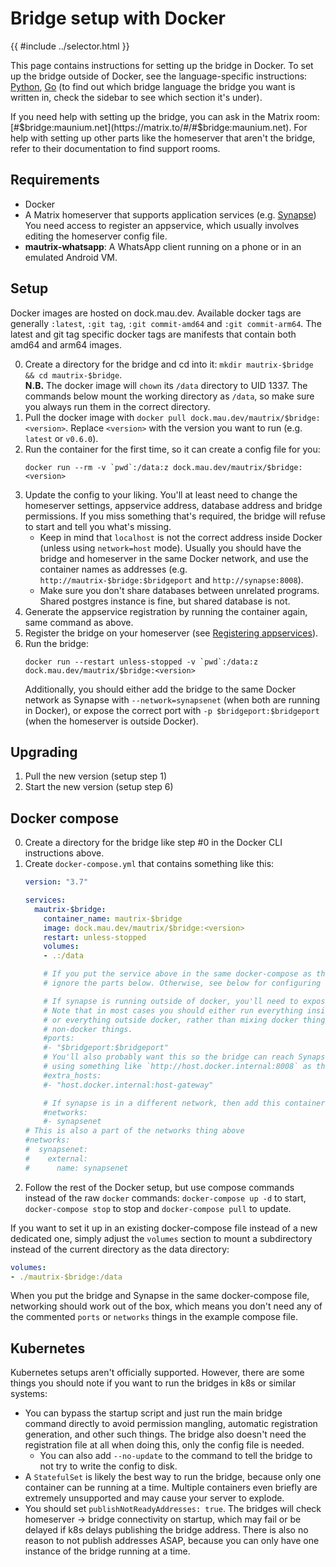 # Bridge setup with Docker

{{ #include ../selector.html }}

<p class="bridge-filter" bridges="signal" bridge-no-generic style="display: none">
  <strong>The Signal bridge requires a second docker container for signald.
  Instructions for setting up everything can be found on the
  <a href="../python/signal/docker-setup.md">Signal-specific Bridge setup with Docker page</a></strong>
</p>
<p class="bridge-filter" bridges="gmessages" bridge-no-generic style="display: none">
  <strong>
    The Google Messages bridge is in very early development and is only suitable
    for developers. Please check back later for a more production-ready bridge.
  </strong>
</p>
<p class="bridge-filter" bridges="slack" bridge-no-generic style="display: none">
  <strong>
    The Slack bridge should be mostly functional, but it is still in
    early development and therefore will have bugs and may get breaking changes.
  </strong>
</p>

This page contains instructions for setting up the bridge in Docker. To set up
the bridge outside of Docker, see the language-specific instructions:
[Python](../python/setup.md), [Go](../go/setup.md)
(to find out which bridge language the bridge you want is written in, check
the sidebar to see which section it's under).

If you need help with setting up the bridge, you can ask in the Matrix room:
[#$bridge:maunium.net](https://matrix.to/#/#$bridge:maunium.net). For help with
setting up other parts like the homeserver that aren't the bridge, refer to
their documentation to find support rooms.

## Requirements
* Docker
* A Matrix homeserver that supports application services (e.g. [Synapse](https://github.com/matrix-org/synapse))
  You need access to register an appservice, which usually involves editing the homeserver config file.
* <span class="bridge-filter" bridges="whatsapp">**mautrix-whatsapp**: </span>
  A WhatsApp client running on a phone or in an emulated Android VM.

## Setup
Docker images are hosted on dock.mau.dev. Available docker tags are generally
`:latest`, `:git tag`, `:git commit-amd64` and `:git commit-arm64`. The latest
and git tag specific docker tags are manifests that contain both amd64 and
arm64 images.

0. Create a directory for the bridge and cd into it: `mkdir mautrix-$bridge && cd mautrix-$bridge`.  
   **N.B.** The docker image will `chown` its `/data` directory to UID 1337.
   The commands below mount the working directory as `/data`, so make sure you
   always run them in the correct directory.
1. Pull the docker image with `docker pull dock.mau.dev/mautrix/$bridge:<version>`.
   Replace `<version>` with the version you want to run (e.g. `latest` or `v0.6.0`).
2. Run the container for the first time, so it can create a config file for you:
   ```
   docker run --rm -v `pwd`:/data:z dock.mau.dev/mautrix/$bridge:<version>
   ```
3. Update the config to your liking. You'll at least need to change the
   homeserver settings, appservice address, database address and bridge
   permissions. If you miss something that's required, the bridge will refuse
   to start and tell you what's missing.
   * Keep in mind that `localhost` is not the correct address inside Docker
     (unless using `network=host` mode). Usually you should have the bridge and
     homeserver in the same Docker network, and use the container names as
     addresses (e.g. `http://mautrix-$bridge:$bridgeport` and `http://synapse:8008`).
    * Make sure you don't share databases between unrelated programs.
      Shared postgres instance is fine, but shared database is not.
4. Generate the appservice registration by running the container again, same
   command as above.
5. Register the bridge on your homeserver (see [Registering appservices]).
6. Run the bridge:
   ```
   docker run --restart unless-stopped -v `pwd`:/data:z dock.mau.dev/mautrix/$bridge:<version>
   ```
   Additionally, you should either add the bridge to the same Docker network as
   Synapse with `--network=synapsenet` (when both are running in Docker), or
   expose the correct port with `-p $bridgeport:$bridgeport` (when the
   homeserver is outside Docker).

[Registering appservices]: ./registering-appservices.md

## Upgrading
1. Pull the new version (setup step 1)
2. Start the new version (setup step 6)

## Docker compose
0. Create a directory for the bridge like step #0 in the Docker CLI
   instructions above.
1. Create `docker-compose.yml` that contains something like this:
   ```yaml
   version: "3.7"

   services:
     mautrix-$bridge:
       container_name: mautrix-$bridge
       image: dock.mau.dev/mautrix/$bridge:<version>
       restart: unless-stopped
       volumes:
       - .:/data

       # If you put the service above in the same docker-compose as the homeserver,
       # ignore the parts below. Otherwise, see below for configuring networking.

       # If synapse is running outside of docker, you'll need to expose the port.
       # Note that in most cases you should either run everything inside docker
       # or everything outside docker, rather than mixing docker things with
       # non-docker things.
       #ports:
       #- "$bridgeport:$bridgeport"
       # You'll also probably want this so the bridge can reach Synapse directly
       # using something like `http://host.docker.internal:8008` as the address:
       #extra_hosts:
       #- "host.docker.internal:host-gateway"

       # If synapse is in a different network, then add this container to that network.
       #networks:
       #- synapsenet
   # This is also a part of the networks thing above
   #networks:
   #  synapsenet:
   #    external:
   #      name: synapsenet

   ```
2. Follow the rest of the Docker setup, but use compose commands instead of the
   raw `docker` commands: `docker-compose up -d` to start, `docker-compose stop`
   to stop and `docker-compose pull` to update.

If you want to set it up in an existing docker-compose file instead of a new
dedicated one, simply adjust the `volumes` section to mount a subdirectory
instead of the current directory as the data directory:

```yaml
volumes:
- ./mautrix-$bridge:/data
```

When you put the bridge and Synapse in the same docker-compose file, networking
should work out of the box, which means you don't need any of the commented
`ports` or `networks` things in the example compose file.

## Kubernetes
Kubernetes setups aren't officially supported. However, there are some things
you should note if you want to run the bridges in k8s or similar systems:

* You can bypass the startup script and just run the main bridge command
  directly to avoid permission mangling, automatic registration generation,
  and other such things. The bridge also doesn't need the registration file at
  all when doing this, only the config file is needed.
  * You can also add `--no-update` to the command to tell the bridge to not try
    to write the config to disk.
* A `StatefulSet` is likely the best way to run the bridge, because only one
  container can be running at a time. Multiple containers even briefly are
  extremely unsupported and may cause your server to explode.
* You should set `publishNotReadyAddresses: true`. The bridges will check
  homeserver -> bridge connectivity on startup, which may fail or be delayed if
  k8s delays publishing the bridge address. There is also no reason to not
  publish addresses ASAP, because you can only have one instance of the bridge
  running at a time.
